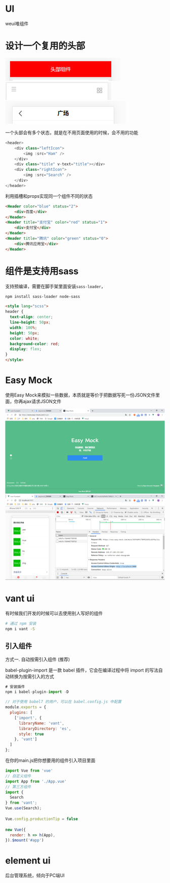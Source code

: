 # UI


weui堆组件

# 设计一个复用的头部

<img src="2.png"/>
<img src="3.png"/>
<img src="4.png"/>

一个头部会有多个状态，就是在不用页面使用的时候，会不用的功能

```js
<header>
    <div class="leftIcon">
        <img :src="Ham" />
    </div>
    <div class="title" v-text="title"></div>
    <div class="rightIcon">
        <img :src="Search" />
    </div>
</header>
```
利用插槽和props实现同一个组件不同的状态
```html
<Header color="blue" status="2">
    <div>百度</div>
</Header>
<Header title="支付宝" color="red" status="1">
    <div>支付宝</div>
</Header>
<Header title="腾讯" color="green" status="0">
    <div>腾讯应用宝</div>
</Header>
```

# 组件是支持用sass

支持预编译，需要在脚手架里面安装`sass-loader`，
```bash
npm install sass-loader node-sass
```
```html
<style lang="scss">
header {
  text-align: center;
  line-height: 50px;
  width: 100%;
  height: 50px;
  color: white;
  background-color: red;
  display: flex;
}
</style>
```

# Easy Mock

使用Easy Mock来模拟一些数据，本质就是等价于把数据写死一份JSON文件里面，你再ajax请求JSON文件

<img src="5.png" />

<img src="6.png" />

# vant ui

有时候我们开发的时候可以去使用别人写好的组件

```bash
# 通过 npm 安装
npm i vant -S
```

## 引入组件

方式一. 自动按需引入组件 (推荐)

babel-plugin-import 是一款 babel 插件，它会在编译过程中将 import 的写法自动转换为按需引入的方式


```js
# 安装插件
npm i babel-plugin-import -D
```

```js
// 对于使用 babel7 的用户，可以在 babel.config.js 中配置
module.exports = {
  plugins: [
    ['import', {
      libraryName: 'vant',
      libraryDirectory: 'es',
      style: true
    }, 'vant']
  ]
};
```
在你的main.js把你想要用的组件引入项目里面

```js
import Vue from 'vue'
// 自定义组件
import App from './App.vue'
// 第三方组件
import {
  Search
} from 'vant';
Vue.use(Search);

Vue.config.productionTip = false

new Vue({
  render: h => h(App),
}).$mount('#app')
```

# element ui

后台管理系统，倾向于PC端UI